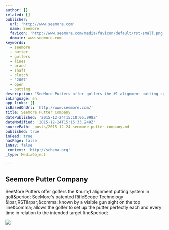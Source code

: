```yaml
---
author: []
related: []
publisher:
  url: 'http://www.seemore.com'
  name: Seemore
  favicon: 'http://www.seemore.com/media/favicon/default/rst-small.png'
  domain: www.seemore.com
keywords:
  - seemore
  - putter
  - golfers
  - lines
  - brand
  - shaft
  - clutch
  - '2007'
  - open
  - putting
description: "SeeMore Putters offer golfers the #1 alignment putting system in golf. SeeMore's patented RifleScope Technology (RST), known by a visible gun sight on the top line, allows the golfer to set up the putter perfectly each and every time in relation to the intended target line."
inLanguage: en
app_links: []
isBasedOnUrl: 'http://www.seemore.com/'
title: Seemore Putter Company
datePublished: '2015-12-24T15:18:05.998Z'
dateModified: '2015-12-24T15:15:33.248Z'
sourcePath: _posts/2015-12-24-seemore-putter-company.md
published: true
inFeed: true
hasPage: false
inNav: false
_context: 'http://schema.org'
_type: MediaObject

---
```

<article style=""><h1>Seemore Putter Company</h1><p>SeeMore Putters offer golfers the &amp;num;1 alignment putting system in golf&amp;period; SeeMore's patented RifleScope Technology &amp;lpar;RST&amp;rpar;&amp;comma; known by a visible gun sight on the top line&amp;comma; allows the golfer to set up the putter perfectly each and every time in relation to the intended target line&amp;period;</p><img src="http://www.seemore.com/images/home-boxes/box-how-to-use.jpg" /></article>